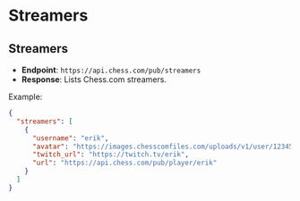 # Streamers

## Streamers
- **Endpoint**: `https://api.chess.com/pub/streamers`
- **Response**: Lists Chess.com streamers.

Example:
```json
{
  "streamers": [
    {
      "username": "erik",
      "avatar": "https://images.chesscomfiles.com/uploads/v1/user/12345678.12345678.12345678.12345678.200x200o.1234567890abcdef.jpeg",
      "twitch_url": "https://twitch.tv/erik",
      "url": "https://api.chess.com/pub/player/erik"
    }
  ]
}
```
